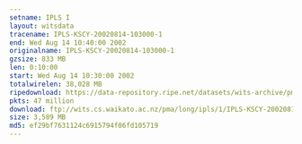 ```yaml
---
setname: IPLS I
layout: witsdata
tracename: IPLS-KSCY-20020814-103000-1
end: Wed Aug 14 10:40:00 2002
originalname: IPLS-KSCY-20020814-103000-1
gzsize: 833 MB
len: 0:10:00
start: Wed Aug 14 10:30:00 2002
totalwirelen: 38,028 MB
ripedownload: https://data-repository.ripe.net/datasets/wits-archive/pma/long/ipls/1/IPLS-KSCY-20020814-103000-1.gz
pkts: 47 million
download: ftp://wits.cs.waikato.ac.nz/pma/long/ipls/1/IPLS-KSCY-20020814-103000-1.gz
size: 3,589 MB
md5: ef29bf7631124c6915794f06fd105719
---
```

